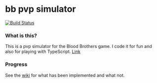 bb pvp simulator
================
[![Build Status](https://travis-ci.org/chinhodado/bb_pvp_simulator.svg?branch=master)](https://travis-ci.org/chinhodado/bb_pvp_simulator)
### What is this?
This is a pvp simulator for the Blood Brothers game.
I code it for fun and also for playing with TypeScript.
[Link](http://chinhodado.github.io/bb_pvp/setting.html)

### Progress
See the [wiki](https://github.com/chinhodado/bb_pvp_simulator/wiki/What-is-implemented-and-what-is-not) for what has been implemented and what not.
